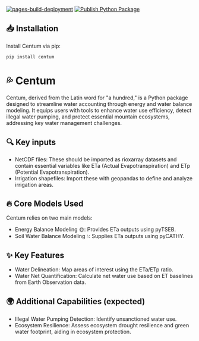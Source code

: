 [![pages-build-deployment](https://github.com/BenjMy/centum/actions/workflows/pages/pages-build-deployment/badge.svg)](https://github.com/BenjMy/centum/actions/workflows/pages/pages-build-deployment)
[![Publish Python Package](https://github.com/BenjMy/centum/actions/workflows/python-publish.yml/badge.svg)](https://github.com/BenjMy/centum/actions/workflows/python-publish.yml)


## 📥 Installation
Install Centum via pip:

```bash
pip install centum
```

# 💦  Centum
Centum, derived from the Latin word for "a hundred," is a Python package designed to streamline water accounting through energy and water balance modeling. It equips users with tools to enhance water use efficiency, detect illegal water pumping, and protect essential mountain ecosystems, addressing key water management challenges.

## 🔍 Key inputs
- NetCDF files: These should be imported as rioxarray datasets and contain essential variables like ETa (Actual Evapotranspiration) and ETp (Potential Evapotranspiration).
- Irrigation shapefiles: Import these with geopandas to define and analyze irrigation areas.

## 🔥 Core Models Used
Centum relies on two main models:
- Energy Balance Modeling 🌞: Provides ETa outputs using pyTSEB.
- Soil Water Balance Modeling 💧: Supplies ETa outputs using pyCATHY.
  
## ✨ Key Features
- Water Delineation: Map areas of interest using the ETa/ETp ratio.
- Water Net Quantification: Calculate net water use based on ET baselines from Earth Observation data.
  
## 🌍 Additional Capabilities (expected)
- Illegal Water Pumping Detection: Identify unsanctioned water use.
- Ecosystem Resilience: Assess ecosystem drought resilience and green water footprint, aiding in ecosystem protection.

